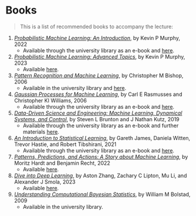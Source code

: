 # Books


> This is a list of recommended books to accompany the lecture:

1. [*Probabilistic Machine Learning: An Introduction*](https://mitpress.mit.edu/9780262046824/probabilistic-machine-learning/), by Kevin P Murphy, 2022
    - Available through the university library as an e-book and [here](https://probml.github.io/pml-book/book1.html).
2. [*Probabilistic Machine Learning: Advanced Topics*](https://mitpress.mit.edu/9780262048439/probabilistic-machine-learning/), by Kevin P Murphy, 2023
    - Available [here](https://probml.github.io/pml-book/book2.html).
3. [*Pattern Recognition and Machine Learning*](https://link.springer.com/book/9780387310732), by Christopher M Bishop, 2006
    - Available in the university library and [here](https://www.microsoft.com/en-us/research/uploads/prod/2006/01/Bishop-Pattern-Recognition-and-Machine-Learning-2006.pdf).
4. [*Gaussian Processes for Machine Learning*](https://direct.mit.edu/books/book/2320/Gaussian-Processes-for-Machine-Learning), by Carl E Rasmusses and Christopher KI Williams, 2006
    - Available through the university library as an e-book and [here](https://gaussianprocess.org/gpml/).
5. [*Data-Driven Science and Engineering: Machine Learning, Dynamical Systems, and Control*](https://www.cambridge.org/core/books/datadriven-science-and-engineering/77D52B171B60A496EAFE4DB662ADC36E), by Steven L Brunton and J Nathan Kutz, 2019
    - Available through the university library as an e-book and further materials [here](http://databookuw.com).
6. [*An Introduction to Statistical Learning*](https://link.springer.com/book/10.1007/978-3-031-38747-0), by Gareth James, Daniela Witten, Trevor Hastie, and Robert Tibshirani, 2021
    - Available through the university library as an e-book and [here](https://www.statlearning.com).
7. [*Patterns, Predictions, and Actions: A Story about Machine Learning*](https://press.princeton.edu/books/hardcover/9780691233734/patterns-predictions-and-actions), by Moritz Hardt and Benjamin Recht, 2022
    - Available [here](https://mlstory.org/).
8. [*Dive into Deep Learning*](https://www.amazon.de/-/en/Aston-Zhang/dp/1009389432), by Aston Zhang, Zachary C Lipton, Mu Li, and Alexander J Smola, 2023
    - Available [here](https://d2l.ai/).
9. [*Understanding Computational Bayesian Statistics*](https://onlinelibrary.wiley.com/doi/book/10.1002/9780470567371), by William M Bolstad, 2009
    - Available in the university library.
